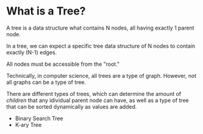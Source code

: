 # What is a Tree?

A tree is a data structure what contains N nodes, all having exactly 1 parent node.

In a tree, we can expect a specific tree data structure of N nodes to contain exactly (N-1) edges.

All nodes must be accessible from the "root."

Technically, in computer science, all trees are a type of graph. However, not all graphs can be a type of tree.

There are different types of trees, which can determine the amount of *children* that any idividual parent node can have, as well as a type of tree that can be sorted dynamically as values are added.

- Binary Search Tree
- K-ary Tree
